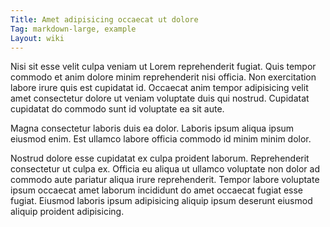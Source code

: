 ```yaml
---
Title: Amet adipisicing occaecat ut dolore
Tag: markdown-large, example
Layout: wiki
---
```

Nisi sit esse velit culpa veniam ut Lorem reprehenderit fugiat. Quis tempor commodo et anim dolore minim reprehenderit nisi officia. Non exercitation labore irure quis est cupidatat id. Occaecat anim tempor adipisicing velit amet consectetur dolore ut veniam voluptate duis qui nostrud. Cupidatat cupidatat do commodo sunt id voluptate ea sit aute.

Magna consectetur laboris duis ea dolor. Laboris ipsum aliqua ipsum eiusmod enim. Est ullamco labore officia commodo id minim minim dolor.

Nostrud dolore esse cupidatat ex culpa proident laborum. Reprehenderit consectetur ut culpa ex. Officia eu aliqua ut ullamco voluptate non dolor ad commodo aute pariatur aliqua irure reprehenderit. Tempor labore voluptate ipsum occaecat amet laborum incididunt do amet occaecat fugiat esse fugiat. Eiusmod laboris ipsum adipisicing aliquip ipsum deserunt eiusmod aliquip proident adipisicing.